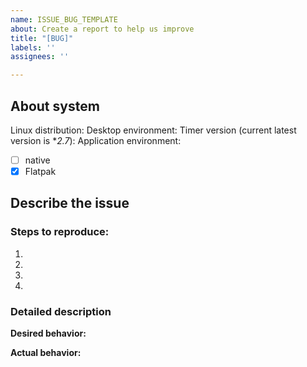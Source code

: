 ```yaml
---
name: ISSUE_BUG_TEMPLATE
about: Create a report to help us improve
title: "[BUG]"
labels: ''
assignees: ''

---
```


## About system
Linux distribution: 
Desktop environment:
Timer version (current latest version is **2.7*): 
Application environment:
- [ ] native
- [x] Flatpak
## Describe the issue
### Steps to reproduce:
1.
2.
3.
4.
### Detailed description
**Desired behavior:**

**Actual behavior:**
